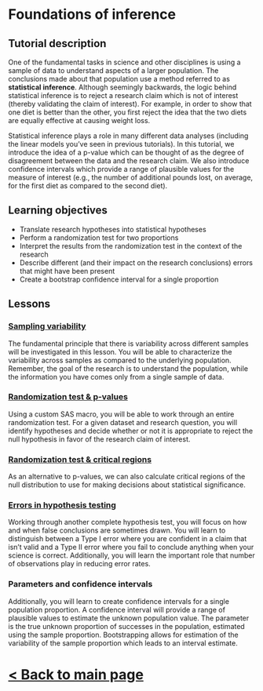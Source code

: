 # Foundations of inference

## Tutorial description

One of the fundamental tasks in science and other disciplines is using a sample of data to understand aspects of a larger population. The conclusions made about that population use a method referred to as **statistical inference**. Although seemingly backwards, the logic behind statistical inference is to reject a research claim which is not of interest (thereby validating the claim of interest). For example, in order to show that one diet is better than the other, you first reject the idea that the two diets are equally effective at causing weight loss.

Statistical inference plays a role in many different data analyses (including the linear models you’ve seen in previous tutorials). In this tutorial, we introduce the idea of a p-value which can be thought of as the degree of disagreement between the data and the research claim. We also introduce confidence intervals which provide a range of plausible values for the measure of interest (e.g., the number of additional pounds lost, on average, for the first diet as compared to the second diet).

## Learning objectives

- Translate research hypotheses into statistical hypotheses
- Perform a randomization test for two proportions 
- Interpret the results from the randomization test in the context of the research
- Describe different (and their impact on the research conclusions) errors that might have been present
- Create a bootstrap confidence interval for a single proportion 

## Lessons

### [Sampling variability](https://bghammill.github.io/ims-04-foundations/ims-04-lesson-01/)

The fundamental principle that there is variability across different samples will be investigated in this lesson. You will be able to characterize the variability across samples as compared to the underlying population. Remember, the goal of the research is to understand the population, while the information you have comes only from a single sample of data.

### [Randomization test & p-values](https://bghammill.github.io/ims-04-foundations/ims-04-lesson-02/)

Using a custom SAS macro, you will be able to work through an entire randomization test. For a given dataset and research question, you will identify hypotheses and decide whether or not it is appropriate to reject the null hypothesis in favor of the research claim of interest.

### [Randomization test & critical regions](https://bghammill.github.io/ims-04-foundations/ims-04-lesson-05/)

As an alternative to p-values, we can also calculate critical regions of the null distribution to use for making decisions about statistical significance.

### [Errors in hypothesis testing](https://bghammill.github.io/ims-04-foundations/ims-04-lesson-03/)

Working through another complete hypothesis test, you will focus on how and when false conclusions are sometimes drawn. You will learn to distinguish between a Type I error where you are confident in a claim that isn’t valid and a Type II error where you fail to conclude anything when your science is correct. Additionally, you will learn the important role that number of observations play in reducing error rates.

### Parameters and confidence intervals

Additionally, you will learn to create confidence intervals for a single population proportion. A confidence interval will provide a range of plausible values to estimate the unknown population value. The parameter is the true unknown proportion of successes in the population, estimated using the sample proportion. Bootstrapping allows for estimation of the variability of the sample proportion which leads to an interval estimate.



# [< Back to main page](https://bghammill.github.io/)


